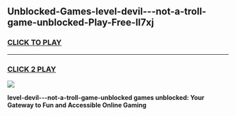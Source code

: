 
## Unblocked-Games-level-devil---not-a-troll-game-unblocked-Play-Free-ll7xj
<h3>
<a href="https://premium76.site?title=level-devil---not-a-troll-game-unblocked&ref=23A">CLICK TO PLAY</a></h3>
<hr>

<h3>
<a href="https://premium76.site?title=level-devil---not-a-troll-game-unblocked&ref=23A">CLICK 2 PLAY</a>
  
</h3>

<a href="https://premium76.site?title=level-devil---not-a-troll-game-unblocked&ref=23A"><img src="https://clearcache.store/games.png"></a>


**level-devil---not-a-troll-game-unblocked games unblocked: Your Gateway to Fun and Accessible Online Gaming**
